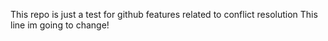 This repo is just a test for github features related to conflict resolution
This line im going to change!
